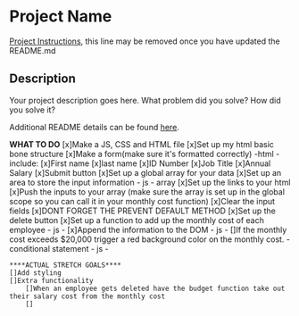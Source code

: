 # Project Name

[Project Instructions](./INSTRUCTIONS.md), this line may be removed once you have updated the README.md

## Description

Your project description goes here. What problem did you solve? How did you solve it?

Additional README details can be found [here](https://github.com/PrimeAcademy/readme-template/blob/master/README.md).


****WHAT TO DO****
    [x]Make a JS, CSS and HTML file
    [x]Set up my html basic bone structure
    [x]Make a form(make sure it's formatted correctly) -html - include:
        [x]First name
        [x]last name
        [x]ID Number
        [x]Job Title
        [x]Annual Salary
        [x]Submit button
    [x]Set up a global array for your data
    [x]Set up an area to store the input information - js - array
        [x]Set up the links to your html
        [x]Push the inputs to your array (make sure the array is set up in the global scope so you can call it in your monthly cost function)
        [x]Clear the input fields
        [x]DONT FORGET THE PREVENT DEFAULT METHOD
        [x]Set up the delete button
    [x]Set up a function to add up the monthly cost of each employee - js -
        [x]Append the information to the DOM - js -
        []If the monthly cost exceeds $20,000 trigger a red background color on the monthly cost. -conditional statement - js -

    ****ACTUAL STRETCH GOALS****
    []Add styling
    []Extra functionality
        []When an employee gets deleted have the budget function take out their salary cost from the monthly cost
        []